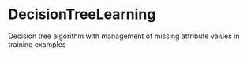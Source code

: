 # DecisionTreeLearning
Decision tree algorithm with management of missing attribute values in training examples

